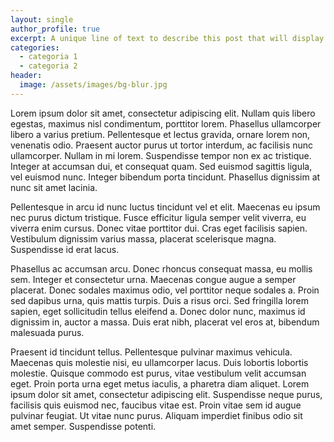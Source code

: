 ```yaml
---
layout: single
author_profile: true
excerpt: A unique line of text to describe this post that will display in an archive listing and meta description with SEO benefits.
categories:
  - categoria 1
  - categoria 2
header:
  image: /assets/images/bg-blur.jpg
---
```


Lorem ipsum dolor sit amet, consectetur adipiscing elit. Nullam quis libero egestas, maximus nisl condimentum, porttitor lorem. Phasellus ullamcorper libero a varius pretium. Pellentesque et lectus gravida, ornare lorem non, venenatis odio. Praesent auctor purus ut tortor interdum, ac facilisis nunc ullamcorper. Nullam in mi lorem. Suspendisse tempor non ex ac tristique. Integer at accumsan dui, et consequat quam. Sed euismod sagittis ligula, vel euismod nunc. Integer bibendum porta tincidunt. Phasellus dignissim at nunc sit amet lacinia.

Pellentesque in arcu id nunc luctus tincidunt vel et elit. Maecenas eu ipsum nec purus dictum tristique. Fusce efficitur ligula semper velit viverra, eu viverra enim cursus. Donec vitae porttitor dui. Cras eget facilisis sapien. Vestibulum dignissim varius massa, placerat scelerisque magna. Suspendisse id erat lacus.

Phasellus ac accumsan arcu. Donec rhoncus consequat massa, eu mollis sem. Integer et consectetur urna. Maecenas congue augue a semper placerat. Donec sodales maximus odio, vel porttitor neque sodales a. Proin sed dapibus urna, quis mattis turpis. Duis a risus orci. Sed fringilla lorem sapien, eget sollicitudin tellus eleifend a. Donec dolor nunc, maximus id dignissim in, auctor a massa. Duis erat nibh, placerat vel eros at, bibendum malesuada purus.

Praesent id tincidunt tellus. Pellentesque pulvinar maximus vehicula. Maecenas quis molestie nisi, eu ullamcorper lacus. Duis lobortis lobortis molestie. Quisque commodo est purus, vitae vestibulum velit accumsan eget. Proin porta urna eget metus iaculis, a pharetra diam aliquet. Lorem ipsum dolor sit amet, consectetur adipiscing elit. Suspendisse neque purus, facilisis quis euismod nec, faucibus vitae est. Proin vitae sem id augue pulvinar feugiat. Ut vitae nunc purus. Aliquam imperdiet finibus odio sit amet semper. Suspendisse potenti.
